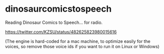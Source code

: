 dinosaurcomicstospeech
======================

Reading Dinosaur Comics to Speech... for radio.

https://twitter.com/KZSU/status/482625823980015616

(The engine is hard-coded for a mac machine, to optimize easily
for the voices, so remove those voice ids if you want to run it on
Linux or Windows)
